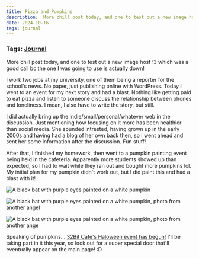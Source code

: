 ```yaml
---
title: Pizza and Pumpkins
description:  More chill post today, and one to test out a new image host :3 which was a good call bc the one I was going to use is actually down!
date: 2024-10-16
tags: journal
---
```

### Tags: [Journal](/blog/tag/journal)
More chill post today, and one to test out a new image host :3 which was a good call bc the one I was going to use is actually down!

I work two jobs at my university, one of them being a reporter for the school's news. No paper, just publishing online with WordPress. Today I went to an event for my next story and had a blast. Nothing like getting paid to eat pizza and listen to someone discuss the relationship between phones and loneliness. I mean, I also have to write the story, but still. 

I did actually bring up the indie/small/personal/whatever web in the discussion. Just mentioning how focusing on it more has been healthier than social media. She sounded intrested, having grown up in the early 2000s and having had a blog of her own back then, so I went ahead and sent her some information after the discussion. Fun stuff! 

After that, I finished my homework, then went to a pumpkin painting event being held in the cafeteria. Apparently more students showed up than expected, so I had to wait while they ran out and bought more pumpkins lol. My initial plan for my pumpkin didn't work out, but I did paint this and had a blast with it! 

![A black bat with purple eyes painted on a white pumpkin](https://i.postimg.cc/447kr25y/Bat-Pumpkin.jpg)

![A black bat with purple eyes painted on a white pumpkin, photo from another angel](https://i.postimg.cc/MHdQ0ZFZ/Bat-Pumpkin2.jpg)

![A black bat with purple eyes painted on a white pumpkin, photo from another ange](https://i.postimg.cc/D02Gb45Y/Bat-Pumpkin3.jpg)

Speaking of pumpkins... [32Bit Cafe's Haloween event has begun!](https://discourse.32bit.cafe/t/halloween-2024/1500) I'll be taking part in it this year, so look out for a super special door that'll ~~eventually~~ appear on the main page! :D